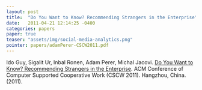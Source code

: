 ```yaml
---
layout: post
title:  "Do You Want to Know? Recommending Strangers in the Enterprise"
date:   2011-04-21 12:14:25 -0400
categories: papers
paper: true
teaser: "assets/img/social-media-analytics.png"
pointer: papers/adamPerer-CSCW2011.pdf
---
```

Ido Guy, Sigalit Ur, Inbal Ronen, Adam Perer, Michal Jacovi. [Do You Want to Know? Recommending Strangers in the Enterprise](papers/adamPerer-CSCW2011.pdf). ACM Conference of Computer Supported Cooperative Work (CSCW 2011). Hangzhou, China. (2011). 